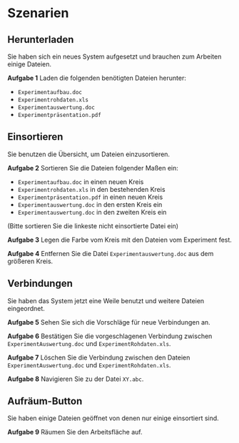 Szenarien
=========

Herunterladen
-------------

Sie haben sich ein neues System aufgesetzt und brauchen zum Arbeiten einige Dateien.

**Aufgabe 1** Laden die folgenden benötigten Dateien herunter:

-   `Experimentaufbau.doc`
-   `Experimentrohdaten.xls`
-   `Experimentauswertung.doc`
-   `Experimentpräsentation.pdf`

Einsortieren
-------------

Sie benutzen die Übersicht, um Dateien einzusortieren.

**Aufgabe 2** Sortieren Sie die Dateien folgender Maßen ein:

-   `Experimentaufbau.doc` in einen neuen Kreis
-   `Experimentrohdaten.xls` in den bestehenden Kreis
-   `Experimentpräsentation.pdf` in einen neuen Kreis
-   `Experimentauswertung.doc` in den ersten Kreis ein
-   `Experimentauswertung.doc` in den zweiten Kreis ein

(Bitte sortieren Sie die linkeste nicht einsortierte Datei ein)

**Aufgabe 3** Legen die Farbe vom Kreis mit den Dateien vom Experiment fest.

**Aufgabe 4** Entfernen Sie die Datei `Experimentauswertung.doc` aus dem größeren Kreis.

Verbindungen
------------

Sie haben das System jetzt eine Weile benutzt und weitere Dateien eingeordnet.

**Aufgabe 5** Sehen Sie sich die Vorschläge für neue Verbindungen an.

**Aufgabe 6** Bestätigen Sie die vorgeschlagenen Verbindung zwischen `ExperimentAuswertung.doc` und `ExperimentRohdaten.xls`.

**Aufgabe 7** Löschen Sie die Verbindung zwischen den Dateien `ExperimentAuswertung.doc` und `ExperimentRohdaten.xls`.

**Aufgabe 8** Navigieren Sie zu der Datei `XY.abc`.

Aufräum-Button
--------------

Sie haben einige Dateien geöffnet von denen nur einige einsortiert sind.

**Aufgabe 9** Räumen Sie den Arbeitsfläche auf.

